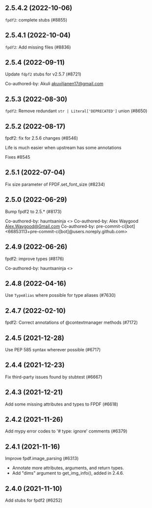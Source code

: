 ## 2.5.4.2 (2022-10-06)

`fpdf2`: complete stubs (#8855)

## 2.5.4.1 (2022-10-04)

`fpdf2`: Add missing files (#8836)

## 2.5.4 (2022-09-11)

Update `fdpf2` stubs for v2.5.7 (#8721)

Co-authored-by: Akuli <akuviljanen17@gmail.com>

## 2.5.3 (2022-08-30)

`fpdf2`: Remove redundant `str | Literal['DEPRECATED']` union (#8650)

## 2.5.2 (2022-08-17)

fpdf2: fix for 2.5.6 changes (#8546)

Life is much easier when upstream has some annotations

Fixes #8545

## 2.5.1 (2022-07-04)

Fix size parameter of FPDF.set_font_size (#8234)

## 2.5.0 (2022-06-29)

Bump fpdf2 to 2.5.* (#8173)

Co-authored-by: hauntsaninja <>
Co-authored-by: Alex Waygood <Alex.Waygood@Gmail.com>
Co-authored-by: pre-commit-ci[bot] <66853113+pre-commit-ci[bot]@users.noreply.github.com>

## 2.4.9 (2022-06-26)

fpdf2: improve types (#8176)

Co-authored-by: hauntsaninja <>

## 2.4.8 (2022-04-16)

Use `TypeAlias` where possible for type aliases (#7630)

## 2.4.7 (2022-02-10)

fpdf2: Correct annotations of @contextmanager methods (#7172)

## 2.4.5 (2021-12-28)

Use PEP 585 syntax wherever possible (#6717)

## 2.4.4 (2021-12-23)

Fix third-party issues found by stubtest (#6667)

## 2.4.3 (2021-12-21)

Add some missing attributes and types to FPDF (#6618)

## 2.4.2 (2021-11-26)

Add mypy error codes to '# type: ignore' comments (#6379)

## 2.4.1 (2021-11-16)

Improve fpdf.image_parsing (#6313)

* Annotate more attributes, arguments, and return types.
* Add "dims" argument to get_img_info(), added in 2.4.6.

## 2.4.0 (2021-11-10)

Add stubs for fpdf2 (#6252)


